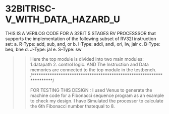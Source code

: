 # 32BITRISC-V_WITH_DATA_HAZARD_U
THIS IS A VERILOG CODE FOR A 32BIT 5 STAGES RV PROCESSSOR that supports the implementation of the following subset of RV32I instruction set:
a. R-Type: add, sub, and, or
b. I-Type: addi, andi, ori, lw, jalr 
c. B-Type: beq, bne
d. J-Type: jal 
e. S-Type: sw 



>>Here the top module is divided into two main modules: 1.datapath 2. control logic. AND The Instruction and Data memories are connected to the top module in the testbench. /*********************************************************************/
>>
>> 
>>   FOR TESTING THIS DESIGN : I used Venus to generate the machine code for a Fibonacci sequence program as an example to check my design. I have Simulated the processor to calculate the 6th Fibonacci number thatequal to 8.
